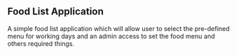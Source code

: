 ## Food List Application

A simple food list application which will allow user to select the pre-defined menu for working days and an admin access to set the food menu and others required things.
